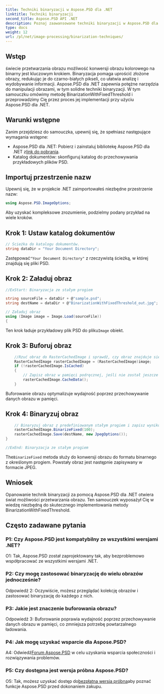 ```yaml
---
title: Techniki binaryzacji w Aspose.PSD dla .NET
linktitle: Techniki binaryzacji
second_title: Aspose.PSD API .NET
description: Poznaj zaawansowane techniki binaryzacji w Aspose.PSD dla .NET. Z łatwością konwertuj kolorowe obrazy na format binarny za pomocą metody BinarizationWithFixedThreshold.
type: docs
weight: 12
url: /pl/net/image-processing/binarization-techniques/
---
```

## Wstęp

świecie przetwarzania obrazu możliwość konwersji obrazu kolorowego na binarny jest kluczowym krokiem. Binaryzacja pomaga uprościć złożone obrazy, redukując je do czarno-białych pikseli, co ułatwia analizę i wydobywanie informacji. Aspose.PSD dla .NET zapewnia potężne narzędzia do manipulacji obrazami, w tym solidne techniki binaryzacji. W tym samouczku omówimy metodę BinarizationWithFixedThreshold i przeprowadzimy Cię przez proces jej implementacji przy użyciu Aspose.PSD dla .NET.

## Warunki wstępne

Zanim przejdziesz do samouczka, upewnij się, że spełniasz następujące wymagania wstępne:

-  Aspose.PSD dla .NET: Pobierz i zainstaluj bibliotekę Aspose.PSD dla .NET z[link do pobrania](https://releases.aspose.com/psd/net/).
- Katalog dokumentów: skonfiguruj katalog do przechowywania przykładowych plików PSD.

## Importuj przestrzenie nazw

Upewnij się, że w projekcie .NET zaimportowałeś niezbędne przestrzenie nazw:

```csharp
using Aspose.PSD.ImageOptions;
```

Aby uzyskać kompleksowe zrozumienie, podzielmy podany przykład na wiele kroków.

## Krok 1: Ustaw katalog dokumentów

```csharp
// Ścieżka do katalogu dokumentów.
string dataDir = "Your Document Directory";
```

 Zastępować`"Your Document Directory"` z rzeczywistą ścieżką, w której znajdują się pliki PSD.

## Krok 2: Załaduj obraz

```csharp
//ExStart: Binaryzacja ze stałym progiem

string sourceFile = dataDir + @"sample.psd";
string destName = dataDir + @"BinarizationWithFixedThreshold_out.jpg";

// Załaduj obraz
using (Image image = Image.Load(sourceFile))
{
```

 Ten krok ładuje przykładowy plik PSD do pliku`Image` obiekt.

## Krok 3: Buforuj obraz

```csharp
	//Rzuć obraz do RasterCachedImage i sprawdź, czy obraz znajduje się w pamięci podręcznej
	RasterCachedImage rasterCachedImage = (RasterCachedImage)image;
	if (!rasterCachedImage.IsCached)
	{
		// Zapisz obraz w pamięci podręcznej, jeśli nie został jeszcze zapisany w pamięci podręcznej
		rasterCachedImage.CacheData();
	}
```

Buforowanie obrazu optymalizuje wydajność poprzez przechowywanie danych obrazu w pamięci.

## Krok 4: Binaryzuj obraz

```csharp
	// Binaryzuj obraz z predefiniowanym stałym progiem i zapisz wynikowy obraz
	rasterCachedImage.BinarizeFixed(100);
	rasterCachedImage.Save(destName, new JpegOptions());
}

//ExEnd: Binaryzacja ze stałym progiem
```

 The`BinarizeFixed` metoda służy do konwersji obrazu do formatu binarnego z określonym progiem. Powstały obraz jest następnie zapisywany w formacie JPEG.

## Wniosek

Opanowanie technik binaryzacji za pomocą Aspose.PSD dla .NET otwiera świat możliwości przetwarzania obrazu. Ten samouczek wyposażył Cię w wiedzę niezbędną do skutecznego implementowania metody BinarizationWithFixedThreshold.

## Często zadawane pytania

### P1: Czy Aspose.PSD jest kompatybilny ze wszystkimi wersjami .NET?

O1: Tak, Aspose.PSD został zaprojektowany tak, aby bezproblemowo współpracować ze wszystkimi wersjami .NET.

### P2: Czy mogę zastosować binaryzację do wielu obrazów jednocześnie?

Odpowiedź 2: Oczywiście, możesz przeglądać kolekcję obrazów i zastosować binaryzację do każdego z nich.

### P3: Jakie jest znaczenie buforowania obrazu?

Odpowiedź 3: Buforowanie poprawia wydajność poprzez przechowywanie danych obrazu w pamięci, co zmniejsza potrzebę powtarzalnego ładowania.

### P4: Jak mogę uzyskać wsparcie dla Aspose.PSD?

 A4: Odwiedź[Forum Aspose.PSD](https://forum.aspose.com/c/psd/34) w celu uzyskania wsparcia społeczności i rozwiązywania problemów.

### P5: Czy dostępna jest wersja próbna Aspose.PSD?

 O5: Tak, możesz uzyskać dostęp do[bezpłatna wersja próbna](https://releases.aspose.com/)aby poznać funkcje Aspose.PSD przed dokonaniem zakupu.